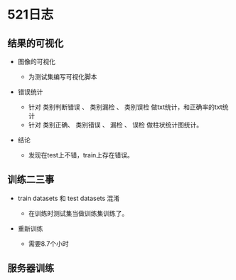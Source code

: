 # 521日志
## 结果的可视化
+ 图像的可视化
    + 为测试集编写可视化脚本

+ 错误统计
    + 针对 类别判断错误 、 类别漏检 、 类别误检 做txt统计，和正确率的txt统计
    + 针对 类别正确、 类别错误 、 漏检 、 误检 做柱状统计图统计。

+ 结论
    + 发现在test上不错，train上存在错误。

## 训练二三事

+ train datasets 和 test datasets 混淆
    + 在训练时测试集当做训练集训练了。

+ 重新训练
    + 需要8.7个小时

## 服务器训练

